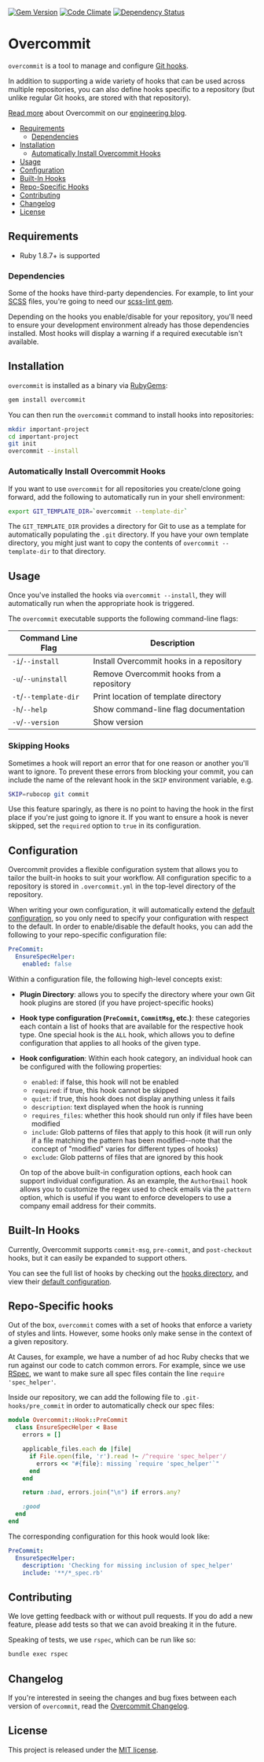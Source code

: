 [![Gem Version](https://badge.fury.io/rb/overcommit.png)](https://badge.fury.io/rb/overcommit)
[![Code Climate](https://codeclimate.com/github/causes/overcommit.png)](https://codeclimate.com/github/causes/overcommit)
[![Dependency Status](https://gemnasium.com/causes/overcommit.png)](https://gemnasium.com/causes/overcommit)

# Overcommit

`overcommit` is a tool to manage and configure
[Git hooks](http://git-scm.com/book/en/Customizing-Git-Git-Hooks).

In addition to supporting a wide variety of hooks that can be used across
multiple repositories, you can also define hooks specific to a
repository (but unlike regular Git hooks, are stored with that repository).

[Read more](http://causes.github.io/blog/2013/05/30/overcommit-the-opinionated-git-hook-manager/)
about Overcommit on our [engineering blog](http://causes.github.io).

* [Requirements](#requirements)
  * [Dependencies](#dependencies)
* [Installation](#installation)
  * [Automatically Install Overcommit Hooks](#automatically-install-overcommit-hooks)
* [Usage](#usage)
* [Configuration](#configuration)
* [Built-In Hooks](#built-in-hooks)
* [Repo-Specific Hooks](#repo-specific-hooks)
* [Contributing](#contributing)
* [Changelog](#changelog)
* [License](#license)

## Requirements

* Ruby 1.8.7+ is supported

### Dependencies

Some of the hooks have third-party dependencies. For example, to lint your
[SCSS](http://sass-lang.com/) files, you're going to need our
[scss-lint gem](https://github.com/causes/scss-lint).

Depending on the hooks you enable/disable for your repository, you'll need to
ensure your development environment already has those dependencies installed.
Most hooks will display a warning if a required executable isn't available.

## Installation

`overcommit` is installed as a binary via [RubyGems](https://rubygems.org/):

```bash
gem install overcommit
```

You can then run the `overcommit` command to install hooks into repositories:

```bash
mkdir important-project
cd important-project
git init
overcommit --install
```

### Automatically Install Overcommit Hooks

If you want to use `overcommit` for all repositories you create/clone going
forward, add the following to automatically run in your shell environment:

```bash
export GIT_TEMPLATE_DIR=`overcommit --template-dir`
```

The `GIT_TEMPLATE_DIR` provides a directory for Git to use as a template
for automatically populating the `.git` directory. If you have your own
template directory, you might just want to copy the contents of
`overcommit --template-dir` to that directory.

## Usage

Once you've installed the hooks via `overcommit --install`, they will
automatically run when the appropriate hook is triggered.

The `overcommit` executable supports the following command-line flags:

Command Line Flag         | Description
--------------------------|----------------------------------------------------
`-i`/`--install`          | Install Overcommit hooks in a repository
`-u`/`--uninstall`        | Remove Overcommit hooks from a repository
`-t`/`--template-dir`     | Print location of template directory
`-h`/`--help`             | Show command-line flag documentation
`-v`/`--version`          | Show version

### Skipping Hooks

Sometimes a hook will report an error that for one reason or another you'll want
to ignore. To prevent these errors from blocking your commit, you can include
the name of the relevant hook in the `SKIP` environment variable, e.g.

```bash
SKIP=rubocop git commit
```

Use this feature sparingly, as there is no point to having the hook in the first
place if you're just going to ignore it. If you want to ensure a hook is never
skipped, set the `required` option to `true` in its configuration.

## Configuration

Overcommit provides a flexible configuration system that allows you to tailor
the built-in hooks to suit your workflow. All configuration specific to a
repository is stored in `.overcommit.yml` in the top-level directory of the
repository.

When writing your own configuration, it will automatically extend the
[default configuration](config/default.yml), so you only need to specify
your configuration with respect to the default. In order to
enable/disable the default hooks, you can add the following to your repo-specific
configuration file:

```yaml
PreCommit:
  EnsureSpecHelper:
    enabled: false
```

Within a configuration file, the following high-level concepts exist:

* **Plugin Directory**: allows you to specify the directory where your own
  Git hook plugins are stored (if you have project-specific hooks)

* **Hook type configuration (`PreCommit`, `CommitMsg`, etc.)**: these
  categories each contain a list of hooks that are available for the respective
  hook type. One special hook is the `ALL` hook, which allows you to define
  configuration that applies to all hooks of the given type.

* **Hook configuration**: Within each hook category, an individual hook can
  be configured with the following properties:

  * `enabled`: if false, this hook will not be enabled
  * `required`: if true, this hook cannot be skipped
  * `quiet`: if true, this hook does not display anything unless it fails
  * `description`: text displayed when the hook is running
  * `requires_files`: whether this hook should run only if files have been
    modified
  * `include`: Glob patterns of files that apply to this hook (it will run
    only if a file matching the pattern has been modified--note that the
    concept of "modified" varies for different types of hooks)
  * `exclude`: Glob patterns of files that are ignored by this hook

  On top of the above built-in configuration options, each hook can support
  individual configuration. As an example, the `AuthorEmail` hook allows you
  to customize the regex used to check emails via the `pattern` option, which
  is useful if you want to enforce developers to use a company email address
  for their commits.

## Built-In Hooks

Currently, Overcommit supports `commit-msg`, `pre-commit`, and `post-checkout`
hooks, but it can easily be expanded to support others.

You can see the full list of hooks by checking out the
[hooks directory](https://github.com/causes/overcommit/blob/master/lib/overcommit/hook),
and view their [default configuration](config/default.yml).

## Repo-Specific hooks

Out of the box, `overcommit` comes with a set of hooks that enforce a variety of
styles and lints. However, some hooks only make sense in the context of a given
repository.

At Causes, for example, we have a number of ad hoc Ruby checks that we run
against our code to catch common errors. For example, since we use
[RSpec](http://rspec.info/), we want to make sure all spec files contain the
line `require 'spec_helper'`.

Inside our repository, we can add the following file to `.git-hooks/pre_commit`
in order to automatically check our spec files:

```ruby
module Overcommit::Hook::PreCommit
  class EnsureSpecHelper < Base
    errors = []

    applicable_files.each do |file|
      if File.open(file, 'r').read !~ /^require 'spec_helper'/
        errors << "#{file}: missing `require 'spec_helper'`"
      end
    end

    return :bad, errors.join("\n") if errors.any?

    :good
  end
end
```

The corresponding configuration for this hook would look like:

```yaml
PreCommit:
  EnsureSpecHelper:
    description: 'Checking for missing inclusion of spec_helper'
    include: '**/*_spec.rb'
```

## Contributing

We love getting feedback with or without pull requests. If you do add a new
feature, please add tests so that we can avoid breaking it in the future.

Speaking of tests, we use `rspec`, which can be run like so:

```bash
bundle exec rspec
```

## Changelog

If you're interested in seeing the changes and bug fixes between each version
of `overcommit`, read the [Overcommit Changelog](CHANGELOG.md).

## License

This project is released under the [MIT license](MIT-LICENSE).
